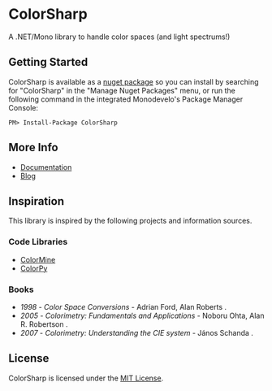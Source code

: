 ColorSharp
==========

A .NET/Mono library to handle color spaces (and light spectrums!)

## Getting Started

ColorSharp is available as a [nuget package](https://www.nuget.org/packages/ColorSharp/) so you can install by searching for "ColorSharp" in the "Manage Nuget Packages" menu, or run the following command in the integrated Monodevelo's Package Manager Console:

`PM> Install-Package ColorSharp`

## More Info

 * [Documentation](https://github.com/Litipk/ColorSharp/wiki)
 * [Blog](https://colorsharp.wordpress.com/)

## Inspiration

This library is inspired by the following projects and information sources.

### Code Libraries

* [ColorMine](https://github.com/THEjoezack/ColorMine/)
* [ColorPy](https://github.com/fish2000/ColorPy)

### Books

* *1998* - *Color Space Conversions* - Adrian Ford, Alan Roberts .
* *2005* - *Colorimetry: Fundamentals and Applications* - Noboru Ohta, Alan R. Robertson .
* *2007* - *Colorimetry: Understanding the CIE system* - János Schanda .

## License

ColorSharp is licensed under the [MIT License](https://github.com/Litipk/ColorSharp/blob/master/LICENSE).
